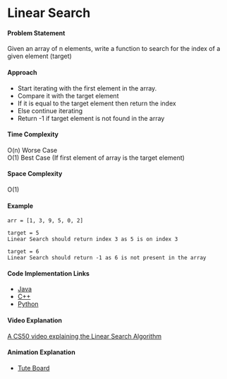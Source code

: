 # Linear Search

#### Problem Statement

Given an array of n elements, write a function to search for the index of a given element (target)

#### Approach

- Start iterating with the first element in the array.
- Compare it with the target element
- If it is equal to the target element then return the index
- Else continue iterating
- Return -1 if target element is not found in the array

#### Time Complexity

O(n) Worse Case  
O(1) Best Case (If first element of array is the target element)

#### Space Complexity

O(1)

#### Example

    arr = [1, 3, 9, 5, 0, 2]

    target = 5
    Linear Search should return index 3 as 5 is on index 3

    target = 6
    Linear Search should return -1 as 6 is not present in the array

#### Code Implementation Links

- [Java](https://github.com/TheAlgorithms/Java/blob/master/Searches/LinearSearch.java)
- [C++](https://github.com/TheAlgorithms/C-Plus-Plus/blob/master/Search/Linear%20Search.cpp)
- [Python](https://github.com/TheAlgorithms/Python/blob/master/searches/linear_search.py)

#### Video Explanation

[A CS50 video explaining the Linear Search Algorithm](https://www.youtube.com/watch?v=CX2CYIJLwfg)

#### Animation Explanation

- [Tute Board](https://boardhub.github.io/tute/?wd=linearSearchAlgo)
